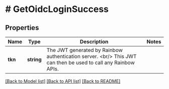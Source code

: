 # # GetOidcLoginSuccess

## Properties

Name | Type | Description | Notes
------------ | ------------- | ------------- | -------------
**tkn** | **string** | The JWT generated by Rainbow authentication server. &lt;br/&gt; This JWT can then be used to call any Rainbow APIs. | 

[[Back to Model list]](../../README.md#documentation-for-models) [[Back to API list]](../../README.md#documentation-for-api-endpoints) [[Back to README]](../../README.md)


